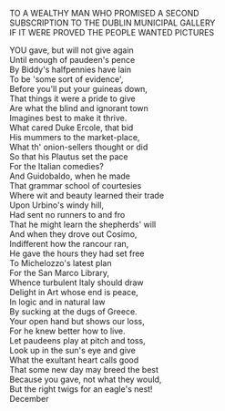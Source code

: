 TO A WEALTHY MAN WHO PROMISED A SECOND  
SUBSCRIPTION TO THE DUBLIN MUNICIPAL GALLERY  
IF IT WERE PROVED THE PEOPLE WANTED PICTURES  
  
YOU gave, but will not give again  
Until enough of paudeen's pence  
By Biddy's halfpennies have lain  
To be 'some sort of evidence',  
Before you'll put your guineas down,  
That things it were a pride to give  
Are what the blind and ignorant town  
Imagines best to make it thrive.  
What cared Duke Ercole, that bid  
His mummers to the market-place,  
What th' onion-sellers thought or did  
So that his Plautus set the pace  
For the Italian comedies?  
And Guidobaldo, when he made  
That grammar school of courtesies  
Where wit and beauty learned their trade  
Upon Urbino's windy hill,  
Had sent no runners to and fro  
That he might learn the shepherds' will  
And when they drove out Cosimo,  
Indifferent how the rancour ran,  
He gave the hours they had set free  
To Michelozzo's latest plan  
For the San Marco Library,  
Whence turbulent Italy should draw  
Delight in Art whose end is peace,  
In logic and in natural law  
By sucking at the dugs of Greece.  
Your open hand but shows our loss,  
For he knew better how to live.  
Let paudeens play at pitch and toss,  
Look up in the sun's eye and give  
What the exultant heart calls good  
That some new day may breed the best  
Because you gave, not what they would,  
But the right twigs for an eagle's nest!  
December  
